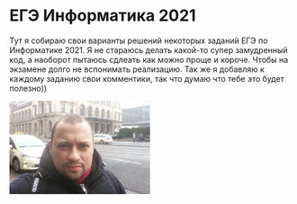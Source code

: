 # ЕГЭ Информатика 2021

Тут я собираю свои варианты решений некоторых заданий ЕГЭ по Информатике 2021.
Я не стараюсь делать какой-то супер замудренный код, а наоборот пытаюсь сдлеать как можно проще и короче. Чтобы на экзамене долго не вспонимать реализацию.
Так же я добавляю к каждому заданию свои комментики, так что думаю что тебе это будет полезно))

<img src="/дэб.jpg" width="250" />
